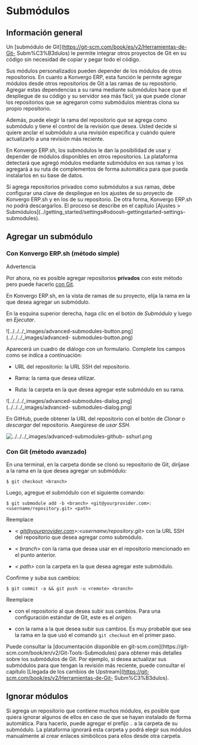 # Submódulos

## Información general

Un [submódulo de Git](https://git-scm.com/book/es/v2/Herramientas-de-Git-
Subm%C3%B3dulos) le permite integrar otros proyectos de Git en su código sin
necesidad de copiar y pegar todo el código.

Sus módulos personalizados pueden depender de los módulos de otros
repositorios. En cuanto a Konvergo ERP, esta función le permite agregar módulos desde
otros repositorios de Git a las ramas de su repositorio. Agregar estas
dependencias a su rama mediante submódulos hace que el despliegue de su código
y su servidor sea más fácil, ya que puede clonar los repositorios que se
agregaron como submódulos mientras clona su propio repositorio.

Además, puede elegir la rama del repositorio que se agrega como submódulo y
tiene el control de la revisión que desea. Usted decide si quiere anclar el
submódulo a una revisión específica y cuándo quiere actualizarlo a una
revisión más reciente.

En Konvergo ERP.sh, los submódulos le dan la posibilidad de usar y depender de módulos
disponibles en otros repositorios. La plataforma detectará que agregó módulos
mediante submódulos en sus ramas y los agregará a su ruta de complementos de
forma automática para que pueda instalarlos en su base de datos.

Si agrega repositorios privados como submódulos a sus ramas, debe configurar
una clave de despliegue en los ajustes de su proyecto de Konvergo ERP.sh y en los de
su repositorio. De otra forma, Konvergo ERP.sh no podrá descargarlos. El proceso se
describe en el capítulo [Ajustes >
Submódulos](../getting_started/settings#odoosh-gettingstarted-settings-
submodules).

## Agregar un submódulo

### Con Konvergo ERP.sh (método simple)

<div class="alert alert-warning">
<p class="alert-title">
Advertencia</p><p>Por ahora, no es posible agregar repositorios <b>privados</b> con este método pero puede hacerlo <a href="#odoosh-advanced-submodules-withgit"><span class="std std-ref">con Git</span></a>.</p>
</div>

En Konvergo ERP.sh, en la vista de ramas de su proyecto, elija la rama en la que desea
agregar un submódulo.

En la esquina superior derecha, haga clic en el botón de _Submódulo_ y luego
en _Ejecutar_.

![../../../_images/advanced-submodules-button.png](../../../_images/advanced-
submodules-button.png)

Aparecerá un cuadro de diálogo con un formulario. Complete los campos como se
indica a continuación:

  * URL del repositorio: la URL SSH del repositorio.

  * Rama: la rama que desea utilizar.

  * Ruta: la carpeta en la que desea agregar este submódulo en su rama.

![../../../_images/advanced-submodules-dialog.png](../../../_images/advanced-
submodules-dialog.png)

En GitHub, puede obtener la URL del repositorio con el botón de _Clonar o
descargar_ del repositorio. Asegúrese de _usar SSH_.

![../../../_images/advanced-submodules-github-
sshurl.png](../../../_images/advanced-submodules-github-sshurl.png)

### Con Git (método avanzado)

En una terminal, en la carpeta donde se clonó su repositorio de Git, diríjase
a la rama en la que desea agregar un submódulo:

    
    
    $ git checkout <branch>
    

Luego, agregue el submódulo con el siguiente comando:

    
    
    $ git submodule add -b <branch> <git@yourprovider.com>:<username/repository.git> <path>
    

Reemplace

  * _< git@yourprovider.com>:<username/repository.git>_ con la URL SSH del repositorio que desea agregar como submódulo.

  * _< branch>_ con la rama que desea usar en el repositorio mencionado en el punto anterior.

  * _< path>_ con la carpeta en la que desea agregar este submódulo.

Confirme y suba sus cambios:

    
    
    $ git commit -a && git push -u <remote> <branch>
    

Reemplace

  * <remote> con el repositorio al que desea subir sus cambios. Para una configuración estándar de Git, este es el _origen_.

  * <branch> con la rama a la que desea subir sus cambios. Es muy probable que sea la rama en la que usó el comando `git checkout` en el primer paso.

Puede consultar la [documentación disponible en git-scm.com](https://git-
scm.com/book/en/v2/Git-Tools-Submodules) para obtener más detalles sobre los
submódulos de Git. Por ejemplo, si desea actualizar sus submódulos para que
tengan la revisión más reciente, puede consultar el capítulo [Llegada de los
cambios de Upstream](https://git-scm.com/book/es/v2/Herramientas-de-Git-
Subm%C3%B3dulos).

## Ignorar módulos

Si agrega un repositorio que contiene muchos módulos, es posible que quiera
ignorar algunos de ellos en caso de que se hayan instalado de forma
automática. Para hacerlo, puede agregar el prefijo `.` a la carpeta de su
submódulo. La plataforma ignorará esta carpeta y podrá elegir sus módulos
manualmente al crear enlaces simbólicos para ellos desde otra carpeta.

